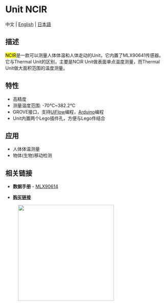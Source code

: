 # Unit NCIR

中文 | [English](/en/product_documents/units/unit_ncir) | [日本語](ja/product_documents/units/unit_ncir)

## 描述

<mark>NCIR</mark>是一款可以测量人体体温和人体走动的Unit，它内置了MLX90641传感器。它与Thermal Unit的区别，主要是NCIR Unit做表面单点温度测量，而Thermal Unit做大面积范围的温度测量。

## 特性

-  高精度
-  测量温度范围: -70℃~382.2℃
-  GROVE接口，支持[UiFlow](http://flow.m5stack.com)编程，[Arduino](http://www.arduino.cc)编程
-  Unit内置两个Lego插件孔，方便与Lego件结合

## 应用

-  人体体温测量
-  物体(生物)移动检测

## 相关链接

<!-- -  **例程** - [Arduino](zh_CN/file_to_display_null) -->

-  **数据手册** - [MLX90614](https://pdf1.alldatasheet.com/datasheet-pdf/view/218977/ETC2/MLX90614.html)

<!-- -  **[原理图](en/file_to_display_null)** -->

-  **[购买链接](https://www.aliexpress.com/store/product/M5Stack-Official-NCIR-Unit-MLX90614-Contactless-Temperature-Sensor-Module-70C-382-2C-GROVE-I2C-Development-Board/3226069_32947772098.html?spm=a2g1x.12024536.productList_5885013.pic_4)**

<figure>
    <img src="assets/img/product_pics/units/M5GO_Unit_ncir.png" height="300" width="300">
</figure>
